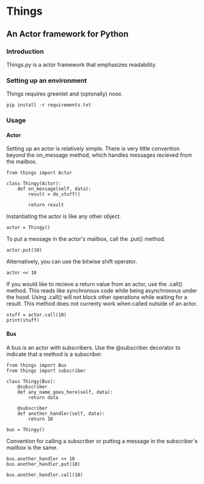 # Things
## An Actor framework for Python

### Introduction

Things.py is a actor framework that emphasizes readability.

### Setting up an environment
Things requires greenlet and (optonally) nose.

    pip install -r requirements.txt

### Usage

#### Actor
Setting up an actor is relatively simple. There is very little convention
beyond the on_message method, which handles messages recieved from the mailbox.

    from things import Actor

    class Thingy(Actor):
        def on_message(self, data):
            result = do_stuff()

            return result

Instantiating the actor is like any other object.

    actor = Thingy()

To put a message in the actor's mailbox, call the .put() method.

    actor.put(10)

Alternatively, you can use the bitwise shift operator.

    actor << 10

If you would like to recieve a return value from an actor, use the .call()
method. This reads like synchronous code while being asynchronous under the
hood. Using .call() will not block other operations while waiting for a result.
This method does not currenty work when called outside of an actor.

    stuff = actor.call(10)
    print(stuff)

#### Bus
A bus is an actor with subscribers. Use the @subscriber decorator to indicate
that a method is a subscriber.

    from things import Bus
    from things import subscriber

    class Thingy(Bus):
        @subscriber
        def any_name_goes_here(self, data):
            return data

        @subscriber
        def another_handler(self, data):
            return 10

    bus = Thingy()

Convention for calling a subscriber or putting a message in the subscriber's
mailbox is the same.

    bus.another_handler << 10
    bus.another_handler.put(10)

    bus.another_handler.call(10)
